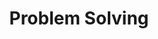 ---
layout: list
title: "Problem Solving"
permalink: /ps/
description: >
  알고리즘 문제풀이 기록 정리
category: ps
---